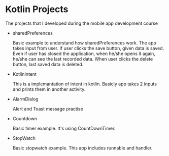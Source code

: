 # Kotlin Projects
 The projects that I developed during the mobile app development course


 - sharedPreferences

    Basic example to understand how sharedPreferences work. The app takes input from user. If user clicks the save button, given data is saved. Even if user has closed the application, when he/she opens it again, he/she can see the last recorded data. When user clicks the delete button, last saved data is deleted. 


- KotlinIntent

    This is a implemantation of intent in kotlin. Basicly app takes 2 inputs and prints them in another activity.

- AlarmDialog

    Alert and Toast message practise

- Countdown

    Basic timer example. It's using CountDownTimer.

- StopWatch

    Basic stopwatch example. This app includes runnable and handler.